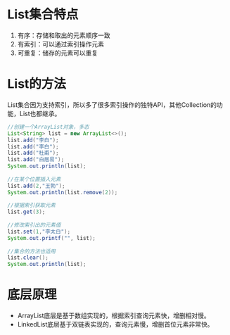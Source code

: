 # List集合特点
1. 有序：存储和取出的元素顺序一致
2. 有索引：可以通过索引操作元素
3. 可重复：储存的元素可以重复

# List的方法
List集合因为支持索引，所以多了很多索引操作的独特API，其他Collection的功能，List也都继承。
```java
//创建一个ArrayList对象，多态  
List<String> list = new ArrayList<>();  
list.add("李白");  
list.add("李白");  
list.add("杜甫");  
list.add("白居易");  
System.out.println(list);  
  
//在某个位置插入元素  
list.add(2,"王勃");  
System.out.println(list.remove(2));  
  
//根据索引获取元素  
list.get(3);  
  
//修改索引出的元素值  
list.set(1,"李太白");  
System.out.printf("", list);  
  
//集合的方法也适用  
list.clear();  
System.out.println(list);
```

# 底层原理
- ArrayList底层是基于数组实现的，根据索引查询元素快，增删相对慢。
- LinkedList底层基于双链表实现的，查询元素慢，增删首位元素非常快。